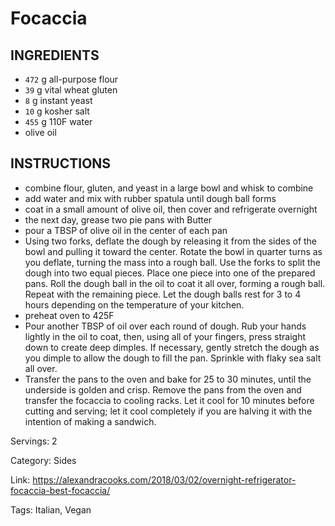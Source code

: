 # Focaccia

## INGREDIENTS

- `472` g all-purpose flour
- `39` g vital wheat gluten
- `8` g instant yeast
- `10` g kosher salt
- `455` g 110F water
- olive oil

## INSTRUCTIONS

- combine flour, gluten, and yeast in a large bowl and whisk to combine
- add water and mix with rubber spatula until dough ball forms
- coat in a small amount of olive oil, then cover and refrigerate overnight
- the next day, grease two pie pans with Butter
- pour a TBSP of olive oil in the center of each pan
- Using two forks, deflate the dough by releasing it from the sides of the bowl and pulling it toward the center. Rotate the bowl in quarter turns as you deflate, turning the mass into a rough ball. Use the forks to split the dough into two equal pieces. Place one piece into one of the prepared pans. Roll the dough ball in the oil to coat it all over, forming a rough ball. Repeat with the remaining piece. Let the dough balls rest for 3 to 4 hours depending on the temperature of your kitchen.
- preheat oven to 425F
- Pour another TBSP of oil over each round of dough. Rub your hands lightly in the oil to coat, then, using all of your fingers, press straight down to create deep dimples. If necessary, gently stretch the dough as you dimple to allow the dough to fill the pan. Sprinkle with flaky sea salt all over.
- Transfer the pans to the oven and bake for 25 to 30 minutes, until the underside is golden and crisp. Remove the pans from the oven and transfer the focaccia to cooling racks. Let it cool for 10 minutes before cutting and serving; let it cool completely if you are halving it with the intention of making a sandwich.

Servings: 2

Category: Sides

Link: https://alexandracooks.com/2018/03/02/overnight-refrigerator-focaccia-best-focaccia/

Tags: Italian, Vegan

